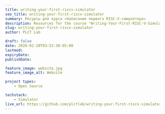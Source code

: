 ```yaml
---
title: writing-your-first-riscv-simulator
seo_title: writing-your-first-riscv-simulator
summary: Ресурсы для курса «Написание первого RISC-V-симулятора»
description: Resources for the course "Writing-Your-First-RISC-V-Simulator
slug: writing-your-first-riscv-simulator
author: PLCT Lab

draft: false
date: 2020-02-20T03:52:30-05:00
lastmod: 
expiryDate: 
publishDate: 

feature_image: website.jpg
feature_image_alt: Website

project types: 
    - Open Source

techstack:
    - Simulator
live_url: https://github.com/plctlab/writing-your-first-riscv-simulator
---
```


